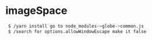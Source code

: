 # imageSpace

```bash
 $ /yarn install go to node_modules->globe->common.js
 $ /search for options.allowWindowEscape make it false
